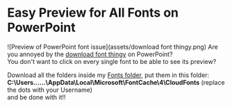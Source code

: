 # Easy Preview for All Fonts on PowerPoint
![Preview of PowerPoint font issue](assets/download font thingy.png)
Are you annoyed by the [download font thingy](https://github.com/user-attachments/assets/cae8c332-884f-4d62-bc61-d2c81483ea75) on PowerPoint?  
You don't want to click on every single font to be able to see its preview?  

Download all the folders inside my [Fonts folder](), put them in this folder:  
**C:\Users\......\AppData\Local\Microsoft\FontCache\4\CloudFonts** (replace the dots with your Username)  
and be done with it!!  
